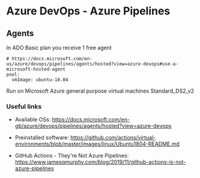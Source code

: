 # Azure DevOps - Azure Pipelines

## Agents

In ADO Basic plan you receive 1 free agent

```
# https://docs.microsoft.com/en-us/azure/devops/pipelines/agents/hosted?view=azure-devops#use-a-microsoft-hosted-agent
pool:
  vmImage: ubuntu-18.04

```

Run on Microsoft Azure general purpose virtual machines Standard_DS2_v2


### Useful links

- Available OSs:
<https://docs.microsoft.com/en-gb/azure/devops/pipelines/agents/hosted?view=azure-devops>

- Preinstalled software:
<https://github.com/actions/virtual-environments/blob/master/images/linux/Ubuntu1804-README.md>

- GitHub Actions - They're Not Azure Pipelines:
<https://www.jamesqmurphy.com/blog/2019/11/github-actions-is-not-azure-pipelines>
